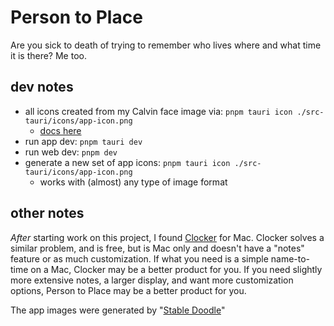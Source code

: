 # Person to Place

Are you sick to death of trying to remember who lives where and what time it is there? Me too.

## dev notes

- all icons created from my Calvin face image via: `pnpm tauri icon ./src-tauri/icons/app-icon.png`
  - [docs here](https://tauri.app/v1/guides/features/icons/#command-usage)
- run app dev: `pnpm tauri dev`
- run web dev: `pnpm dev`
- generate a new set of app icons: `pnpm tauri icon ./src-tauri/icons/app-icon.png`
  - works with (almost) any type of image format

## other notes

_After_ starting work on this project, I found [Clocker](https://github.com/n0shake/clocker) for Mac. Clocker solves a similar problem, and is free, but is Mac only and doesn't have a "notes" feature or as much customization. If what you need is a simple name-to-time on a Mac, Clocker may be a better product for you. If you need slightly more extensive notes, a larger display, and want more customization options, Person to Place may be a better product for you.

The app images were generated by "[Stable Doodle](https://clipdrop.co/stable-doodle)"
